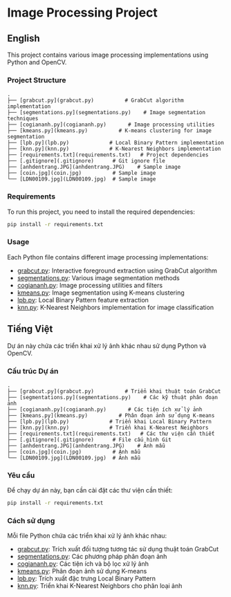 # Image Processing Project

## English

This project contains various image processing implementations using Python and OpenCV.

### Project Structure

```
.
├── [grabcut.py](grabcut.py)          # GrabCut algorithm implementation
├── [segmentations.py](segmentations.py)    # Image segmentation techniques
├── [cogiananh.py](cogiananh.py)       # Image processing utilities
├── [kmeans.py](kmeans.py)          # K-means clustering for image segmentation
├── [lpb.py](lpb.py)             # Local Binary Pattern implementation
├── [knn.py](knn.py)             # K-Nearest Neighbors implementation
├── [requirements.txt](requirements.txt)   # Project dependencies
├── [.gitignore](.gitignore)      # Git ignore file
├── [anhdentrang.JPG](anhdentrang.JPG)    # Sample image
├── [coin.jpg](coin.jpg)          # Sample image
└── [LDN00109.jpg](LDN00109.jpg)  # Sample image
```

### Requirements

To run this project, you need to install the required dependencies:

```bash
pip install -r requirements.txt
```

### Usage

Each Python file contains different image processing implementations:

- [grabcut.py](grabcut.py): Interactive foreground extraction using GrabCut algorithm
- [segmentations.py](segmentations.py): Various image segmentation methods
- [cogiananh.py](cogiananh.py): Image processing utilities and filters
- [kmeans.py](kmeans.py): Image segmentation using K-means clustering
- [lpb.py](lpb.py): Local Binary Pattern feature extraction
- [knn.py](knn.py): K-Nearest Neighbors implementation for image classification

## Tiếng Việt

Dự án này chứa các triển khai xử lý ảnh khác nhau sử dụng Python và OpenCV.

### Cấu trúc Dự án

```
.
├── [grabcut.py](grabcut.py)          # Triển khai thuật toán GrabCut
├── [segmentations.py](segmentations.py)    # Các kỹ thuật phân đoạn ảnh
├── [cogiananh.py](cogiananh.py)       # Các tiện ích xử lý ảnh
├── [kmeans.py](kmeans.py)          # Phân đoạn ảnh sử dụng K-means
├── [lpb.py](lpb.py)             # Triển khai Local Binary Pattern
├── [knn.py](knn.py)             # Triển khai K-Nearest Neighbors
├── [requirements.txt](requirements.txt)   # Các thư viện cần thiết
├── [.gitignore](.gitignore)      # File cấu hình Git
├── [anhdentrang.JPG](anhdentrang.JPG)    # Ảnh mẫu
├── [coin.jpg](coin.jpg)          # Ảnh mẫu
└── [LDN00109.jpg](LDN00109.jpg)  # Ảnh mẫu
```

### Yêu cầu

Để chạy dự án này, bạn cần cài đặt các thư viện cần thiết:

```bash
pip install -r requirements.txt
```

### Cách sử dụng

Mỗi file Python chứa các triển khai xử lý ảnh khác nhau:

- [grabcut.py](grabcut.py): Trích xuất đối tượng tương tác sử dụng thuật toán GrabCut
- [segmentations.py](segmentations.py): Các phương pháp phân đoạn ảnh
- [cogiananh.py](cogiananh.py): Các tiện ích và bộ lọc xử lý ảnh
- [kmeans.py](kmeans.py): Phân đoạn ảnh sử dụng K-means
- [lpb.py](lpb.py): Trích xuất đặc trưng Local Binary Pattern
- [knn.py](knn.py): Triển khai K-Nearest Neighbors cho phân loại ảnh 